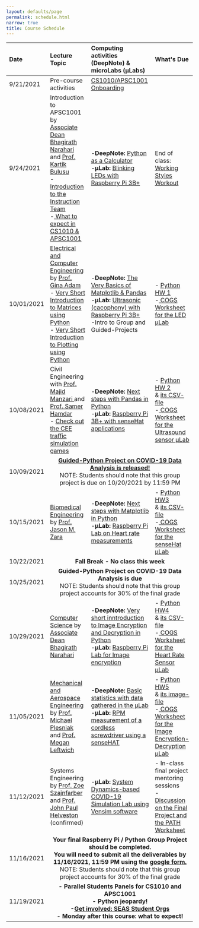 ```yaml
---
layout: defaults/page
permalink: schedule.html
narrow: true
title: Course Schedule
---
```


<table>
  <thead>
    <tr>
      <th style="text-align: left">Date</th>
      <th style="text-align: left">Lecture Topic</th>
      <th style="text-align: left">Computing activities (DeepNote) & microLabs (&mu;Labs)</th>
      <th style="text-align: left">What's Due</th>
    </tr>
  </thead>
  <tbody>
    <tr>
      <td style="text-align: left">9/21/2021</td>
      <td style="text-align: left">Pre-course activities</td>
      <td style="text-align: left"><a href="labs/week0-onboarding.html">CS1010/APSC1001 Onboarding </a></td>
      <td> </td>
    </tr>
    <tr>
      <td style="text-align: left">9/24/2021</td>
      <td style="text-align: left">Introduction to APSC1001 by <a href="https://www.seas.gwu.edu/bhagirath-narahari" target="_blank">Associate Dean Bhagirath Narahari </a> and <a href="https://www.linkedin.com/in/kartik-bulusu-1295261/" target="_blank">Prof. Kartik Bulusu </a><br>- <a href="contact.html">Introduction to the Instruction Team</a><br>-<a href="{{ site.baseurl }}{% link files/BulusuIntroAPSC1001_09242021.pdf %}" target="_blank"> What to expect in CS1010 & APSC1001 </a><br></td>
      <td style="text-align: left">-<strong>DeepNote:</strong> <a href="labs/week1-python.html">Python as a Calculator </a><br>-<strong>&mu;Lab:</strong> <a href="{{ site.baseurl }}{% link files/Deck3_IntroRPi3BplusLED_Module2_09242021.pdf %}" target="_blank">Blinking LEDs with Raspberry Pi 3B+</a></td>
      <td style="text-align: left"> End of class: <a href="https://docs.google.com/forms/d/e/1FAIpQLSfN_wKwb7h0_DHXS8olXMRO915r9P1mVut2aueyIXuNXvYFSg/viewform?usp=sf_link" target="_blank">Working Styles Workout</a></td>
    </tr>
    <tr>
      <td style="text-align: left">10/01/2021</td>
      <td style="text-align: left"><a href="{{ site.baseurl }}{% link files/APSC-1001-ECE-2021.pdf %}" target="_blank"> Electrical and Computer Engineering </a> by <a href="https://www.seas.gwu.edu/gina-adam" target="_blank">Prof. Gina Adam</a><br>- <a href="{{ site.baseurl }}{% link files/Deck1_Matrices_Module2_10012021.pdf %}" target="_blank"> Very Short Introduction to Matrices using Python </a><br> - <a href="{{ site.baseurl }}{% link files/Deck2_Plotting_Module2_10012021.pdf %}" target="_blank"> Very Short Introduction to Plotting using Python </a></td>
      <td style="text-align: left">-<strong>DeepNote:</strong> <a href="labs/week2-python.html">The Very Basics of Matplotlib & Pandas </a><br>-<strong>&mu;Lab:</strong> <a href="{{ site.baseurl }}{% link files/Deck3_RPi3BplusUltrasound_Module2_10012021.pdf %}" target="_blank">Ultrasonic (cacophony) with Raspberry Pi 3B+ </a><br>-Intro to Group and Guided-Projects</td>
      <td>- <a href="/files/HW1.ipynb" target="_blank">Python HW 1</a><br>-<a href="https://docs.google.com/forms/d/e/1FAIpQLSdcr88Ta_iaXymUxEhX4O4Ul39PCDgPQGNqttiUw5QvvX2f4w/viewform?usp=sf_link" target="_blank"> COGS Worksheet for the LED &mu;Lab</a></td>
    </tr>
   <tr>
      <td style="text-align: left">10/08/2021</td>
      <td style="text-align: left">Civil Engineering with <a href="https://www.cee.seas.gwu.edu/majid-t-manzari" target="_blank">Prof. Majid Manzari </a> and <a href="https://transportation.seas.gwu.edu/" target="_blank">Prof. Samer Hamdar </a> <br>- <a href="/files/cee_activities.pdf">Check out the CEE traffic simulation games</a></td>
      <td style="text-align: left">-<strong>DeepNote:</strong>  <a href="labs/week3-python.html">Next steps with Pandas in Python </a><br>-<strong>&mu;Lab:</strong> <a href="{{ site.baseurl }}{% link files/Deck3_RPi3BplusSenseHAT_Module2_10082021.pdf %}" target="_blank">Raspberry Pi 3B+ with senseHat applications</a><br></td>
      <td>- <a href="/files/HW2.ipynb" target="_blank">Python HW 2</a><br> & <a href="/files/apsc1001_cs1010_400mgml_flow.csv" target="_blank">its CSV-file</a><br>-<a href="https://docs.google.com/forms/d/e/1FAIpQLSeVh2moyzVuaAS5w5hLRXEmbzjHWiXBj9sGD-XDuSyXQXmxTQ/viewform?usp=sf_link" target="_blank" target="_blank"> COGS Worksheet for the Ultrasound sensor &mu;Lab</a></td>
    </tr>
    <tr>
      <td style="text-align: left">10/09/2021</td>
      <td style="text-align: center" colspan="3"><strong><a href="{{ site.baseurl }}{% link files/COVID_data_analysis_project.pdf %}" target="_blank"> Guided-Python Project on COVID-19 Data Analysis is released!</a></strong><br>NOTE: Students should note that this group project is due on 10/20/2021 by 11:59 PM</td> 
    </tr>
    <tr>
      <td style="text-align: left">10/15/2021</td>
      <td style="text-align: left"> <a href="{{ site.baseurl }}{% link files/BME_Zara_APSC1001Presentation.pdf %}" target="_blank"> Biomedical Engineering</a> by <a href="https://www.seas.gwu.edu/jason-m-zara" target="_blank">Prof. Jason M. Zara </a></td>
      <td style="text-align: left">-<strong>DeepNote:</strong>  <a href="labs/week4-python.html">Next steps with Matplotlib in Python </a><br>-<strong>&mu;Lab:</strong> <a href="{{ site.baseurl }}{% link files/Deck3_RPi3BplusPulseSensor_Module2_10152021.pdf %}" target="_blank"> Raspberry Pi Lab on Heart rate measurements</a><br></td>
      <td>- <a href="/files/HW3.ipynb" target="_blank">Python HW3</a><br> & <a href="/files/HW3.csv" target="_blank">its CSV-file</a><br>-<a href="https://docs.google.com/forms/d/e/1FAIpQLSdkjQKGUb6xgFAmPjyG1gsClCjd3FchKz9GgjNBv8yx6T210g/viewform?usp=sf_link" target="_blank"> COGS Worksheet for the senseHat &mu;Lab</a></td>
    </tr>
    <tr>
      <td style="text-align: left">10/22/2021</td>
      <td style="text-align: center" colspan="3"><strong>Fall Break - No class this week</strong></td> 
    </tr>
    <tr>
      <td style="text-align: left">10/25/2021</td>
      <td style="text-align: center" colspan="3"><strong> Guided-Python Project on COVID-19 Data Analysis is due</strong><br>NOTE: Students should note that this group project accounts for 30% of the final grade</td> 
    </tr>
    <tr>
      <td style="text-align: left">10/29/2021</td>
      <td style="text-align: left"> <a href="{{ site.baseurl }}{% link files/Intro-CS-Fall2021.pdf %}" target="_blank"> Computer Science</a> by <a href="https://www.seas.gwu.edu/bhagirath-narahari" target="_blank">Associate Dean Bhagirath Narahari </a></td>
      <td style="text-align: left">-<strong>DeepNote:</strong>  <a href="labs/week5-python.html">Very short inntroduction to Image Encryption and Decryption in Python </a><br>-<strong>&mu;Lab:</strong> <a href="{{ site.baseurl }}{% link files/Deck3_RPi3BplusPiNoIRCamera_Module2_10292021.pdf %}" target="_blank"> Raspberry Pi Lab for Image encryption</a><br></td>
      <td>- <a href="/files/HW4.ipynb" target="_blank">Python HW4</a><br> & <a href="/files/HW4.csv" target="_blank">its CSV-file</a><br>-<a href="https://docs.google.com/forms/d/e/1FAIpQLSdkjQKGUb6xgFAmPjyG1gsClCjd3FchKz9GgjNBv8yx6T210g/viewform?usp=sf_link" target="_blank"> COGS Worksheet for the Heart Rate Sensor &mu;Lab</a></td>
    </tr>
    <tr>
      <td style="text-align: left">11/05/2021</td>
      <td style="text-align: left"><a href="https://www.mae.seas.gwu.edu/" target="_blank">Mechanical and Aerospace Engineering</a>  by <a href="https://www.seas.gwu.edu/michael-w-plesniak" target="_blank">Prof. Michael Plesniak</a> and <a href="https://leftwichlab.seas.gwu.edu/" target="_blank">Prof. Megan Leftwich</a></td>
      <td style="text-align: left"><strong>-DeepNote:</strong> <a href="labs/week6-python.html">Basic statistics with data gathered in the &mu;Lab </a><br>-<strong>&mu;Lab:</strong> <a href="{{ site.baseurl }}{% link files/Deck3_RPi3BplusCordelessScrewdrivers_Module2_11052021.pdf %}" target="_blank">RPM measurement of a cordless screwdriver using a senseHAT</a></td>
      <td>- <a href="/files/HW5.ipynb" target="_blank">Python HW5</a><br> & <a href="/files/HW5.png" target="_blank">its image-file</a><br>-<a href="https://docs.google.com/forms/d/e/1FAIpQLSf8v9nKiuzENfpDnJrLltiDSWBJwv_1YQYzTAMoCYseUXfH9Q/viewform?usp=sf_link" target="_blank"> COGS Worksheet for the Image Encryption-Decryption &mu;Lab</a></td>
    </tr>
    <tr>
      <td style="text-align: left">11/12/2021</td>
      <td style="text-align: left">Systems Engineering by <a href="https://www2.seas.gwu.edu/~zszajnfa/" target="_blank">Prof. Zoe Szajnfarber</a> and <a href="https://www.jhelvy.com/" target="_blank">Prof. John Paul Helveston</a> (confirmed) </td>
      <td style="text-align: left">-<strong>&mu;Lab:</strong> <a href="labs/week7-emse-lab.html">System Dynamics-based COVID-19 Simulation Lab using Vensim software</a><br></td>
      <td>- In-class final project mentoring sessions<br>- <a href="/files/path_statement.pdf" target="_blank">Discussion on the Final Project and the PATH Worksheet</a></td>
    </tr>
    <tr>
      <td style="text-align: left">11/16/2021</td>
      <td style="text-align: center" colspan="3"><strong>Your final Raspberry Pi / Python Group Project should be completed. <br> You will need to submit all the deliverables by 11/16/2021, 11:59 PM using the <a href="https://docs.google.com/forms/d/e/1FAIpQLScUggkbSIUup4jBr-ZugkM74gv--JVHpIPAhVK6XxChOOzltg/viewform">google form.</a> <br></strong>NOTE: Students should note that this group project accounts for 30% of the final grade</td>
    </tr>
<!--     <tr>
      <td style="text-align: left">11/17/2021</td>
      <td style="text-align: center" colspan="3"><strong>Submit your Final Raspberry Pi / Python Group Project</strong></td>
    </tr>
    <tr>
      <td style="text-align: left">11/18/2021</td>
      <td style="text-align: center" colspan="3"><strong>Final group presentations due</strong></td>
    </tr> -->
    <tr>
      <td style="text-align: left">11/19/2021</td>
      <td style="text-align: center" colspan="3"><strong>- Parallel Students Panels for CS1010 and APSC1001 <br>- Python jeopardy! <br>-<a href="files/student_orgs.pdf">Get involved: SEAS Student Orgs</a></strong><br>- <strong>Monday after this course: what to expect!</strong></td>
      <!-- <td style="text-align: center" colspan="2"><strong>Monday after this course: what to expect!</strong></td>  -->
    </tr>
  </tbody>
</table>
